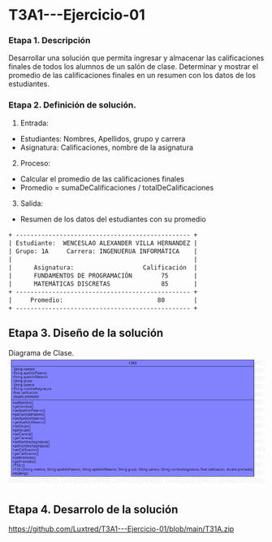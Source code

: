 # T3A1---Ejercicio-01
### Etapa 1. Descripción 

Desarrollar una solución que permita ingresar y almacenar las calificaciones finales de todos los alumnos de un salón de clase. Determinar y mostrar el promedio de las calificaciones finales en un resumen con los datos de los estudiantes.

### Etapa 2.  Definición de solución.
1. Entrada:
- Estudiantes: Nombres, Apellidos, grupo y carrera 
- Asignatura: Calificaciones, nombre de la asignatura 
2. Proceso:
- Calcular el promedio de las calificaciones finales
- Promedio = sumaDeCalificaciones / totalDeCalificaciones
3. Salida:
- Resumen de los datos del estudiantes con su promedio

~~~
+ ------------------------------------------------ + 
| Estudiante:  WENCESLAO ALEXANDER VILLA HERNANDEZ |
| Grupo: 1A     Carrera: INGENUERUA INFORMÁTICA    |
|                                                  |
|      Asignatura:                   Calificación  |
|      FUNDAMENTOS DE PROGRAMACIÓN        75       |
|      MATEMÁTICAS DISCRETAS              85       |
+ ------------------------------------------------ +     
|     Promedio:                          80        |
+ ------------------------------------------------ +      
~~~

## Etapa 3. Diseño de la solución 
Diagrama de Clase.
![](https://github.com/Luxtred/T3A1---Ejercicio-01/blob/main/T3A1.png)

## Etapa 4. Desarrolo de la solución

https://github.com/Luxtred/T3A1---Ejercicio-01/blob/main/T31A.zip
